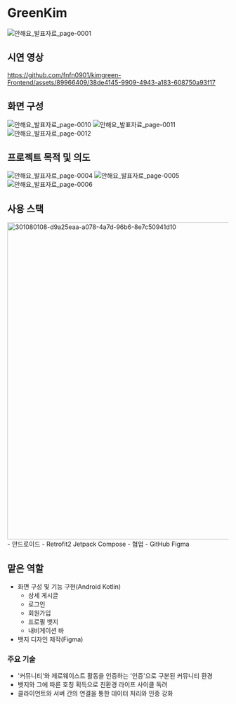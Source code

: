# GreenKim
![안해요_발표자료_page-0001](https://github.com/fnfn0901/kimgreen-Frontend/assets/89966409/90777514-e532-4f6c-9666-a0228897fe6a)


## 시연 영상
https://github.com/fnfn0901/kimgreen-Frontend/assets/89966409/38de4145-9909-4943-a183-608750a93f17


## 화면 구성
![안해요_발표자료_page-0010](https://github.com/fnfn0901/kimgreen-Frontend/assets/89966409/3c5fb1cb-283f-4f04-b784-324f997de742)
![안해요_발표자료_page-0011](https://github.com/fnfn0901/kimgreen-Frontend/assets/89966409/706acf88-bc60-4416-87b0-0d3f7c0b6575)
![안해요_발표자료_page-0012](https://github.com/fnfn0901/kimgreen-Frontend/assets/89966409/fb5ce229-dce9-4c35-9a99-e5d8751f8c14)

## 프로젝트 목적 및 의도
![안해요_발표자료_page-0004](https://github.com/fnfn0901/kimgreen-Frontend/assets/89966409/3dd3ae8d-bc47-47ff-905e-f82b0f961de5)
![안해요_발표자료_page-0005](https://github.com/fnfn0901/kimgreen-Frontend/assets/89966409/9cfd2371-a626-40dc-b8f1-e6dff8d0bd86)
![안해요_발표자료_page-0006](https://github.com/fnfn0901/kimgreen-Frontend/assets/89966409/6de88a33-4542-4dcb-863e-4de4e5be6ad1)


## 사용 스택
<img width="722" alt="301080108-d9a25eaa-a078-4a7d-96b6-8e7c50941d10" src="https://github.com/fnfn0901/kimgreen-Frontend/assets/89966409/9eed39e0-3913-45f5-8319-048b8cbb41f6">
- 안드로이드
    - Retrofit2   Jetpack Compose
- 협업
    - GitHub      Figma


## 맡은 역할
- 화면 구성 및 기능 구현(Android Kotlin)
    - 상세 게시글
    - 로그인
    - 회원가입
    - 프로필 뱃지
    - 내비게이션 바
- 뱃지 디자인 제작(Figma)


### 주요 기술
- '커뮤니티'와 제로웨이스트 활동을 인증하는 '인증'으로 구분된 커뮤니티 환경
- 뱃지와 그에 따른 호칭 획득으로 친환경 라이프 사이클 독려
- 클라이언트와 서버 간의 연결을 통한 데이터 처리와 인증 강화
